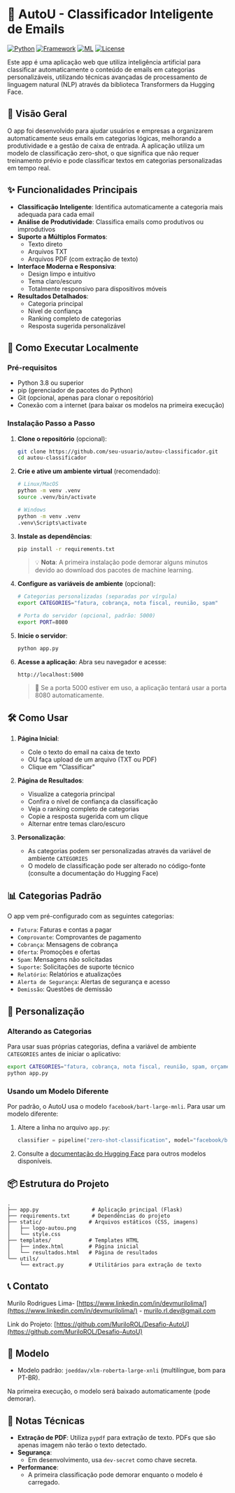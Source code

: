 # 📧 AutoU - Classificador Inteligente de Emails

[![Python](https://img.shields.io/badge/Python-3.8+-blue.svg)](https://www.python.org/)
[![Framework](https://img.shields.io/badge/Framework-Flask-green.svg)](https://flask.palletsprojects.com/)
[![ML](https://img.shields.io/badge/ML-Transformers-orange.svg)](https://huggingface.co/transformers/)
[![License](https://img.shields.io/badge/License-MIT-yellow.svg)](LICENSE)

Este app é uma aplicação web que utiliza inteligência artificial para classificar automaticamente o conteúdo de emails em categorias personalizáveis, utilizando técnicas avançadas de processamento de linguagem natural (NLP) através da biblioteca Transformers da Hugging Face.

## 🎯 Visão Geral

O app foi desenvolvido para ajudar usuários e empresas a organizarem automaticamente seus emails em categorias lógicas, melhorando a produtividade e a gestão de caixa de entrada. A aplicação utiliza um modelo de classificação zero-shot, o que significa que não requer treinamento prévio e pode classificar textos em categorias personalizadas em tempo real.

## ✨ Funcionalidades Principais

- **Classificação Inteligente**: Identifica automaticamente a categoria mais adequada para cada email
- **Análise de Produtividade**: Classifica emails como produtivos ou improdutivos
- **Suporte a Múltiplos Formatos**:
  - Texto direto
  - Arquivos TXT
  - Arquivos PDF (com extração de texto)
- **Interface Moderna e Responsiva**:
  - Design limpo e intuitivo
  - Tema claro/escuro
  - Totalmente responsivo para dispositivos móveis
- **Resultados Detalhados**:
  - Categoria principal
  - Nível de confiança
  - Ranking completo de categorias
  - Resposta sugerida personalizável

## 🚀 Como Executar Localmente

### Pré-requisitos

- Python 3.8 ou superior
- pip (gerenciador de pacotes do Python)
- Git (opcional, apenas para clonar o repositório)
- Conexão com a internet (para baixar os modelos na primeira execução)

### Instalação Passo a Passo

1. **Clone o repositório** (opcional):
   ```bash
   git clone https://github.com/seu-usuario/autou-classificador.git
   cd autou-classificador
   ```

2. **Crie e ative um ambiente virtual** (recomendado):
   ```bash
   # Linux/MacOS
   python -m venv .venv
   source .venv/bin/activate

   # Windows
   python -m venv .venv
   .venv\Scripts\activate
   ```

3. **Instale as dependências**:
   ```bash
   pip install -r requirements.txt
   ```
   
   > 💡 **Nota**: A primeira instalação pode demorar alguns minutos devido ao download dos pacotes de machine learning.

4. **Configure as variáveis de ambiente** (opcional):
   ```bash
   # Categorias personalizadas (separadas por vírgula)
   export CATEGORIES="fatura, cobrança, nota fiscal, reunião, spam"
   
   # Porta do servidor (opcional, padrão: 5000)
   export PORT=8080
   ```

5. **Inicie o servidor**:
   ```bash
   python app.py
   ```

6. **Acesse a aplicação**:
   Abra seu navegador e acesse:
   ```
   http://localhost:5000
   ```
   
   > 🔄 Se a porta 5000 estiver em uso, a aplicação tentará usar a porta 8080 automaticamente.

## 🛠️ Como Usar

1. **Página Inicial**:
   - Cole o texto do email na caixa de texto
   - OU faça upload de um arquivo (TXT ou PDF)
   - Clique em "Classificar"

2. **Página de Resultados**:
   - Visualize a categoria principal
   - Confira o nível de confiança da classificação
   - Veja o ranking completo de categorias
   - Copie a resposta sugerida com um clique
   - Alternar entre temas claro/escuro

3. **Personalização**:
   - As categorias podem ser personalizadas através da variável de ambiente `CATEGORIES`
   - O modelo de classificação pode ser alterado no código-fonte (consulte a documentação do Hugging Face)

## 📊 Categorias Padrão

O app vem pré-configurado com as seguintes categorias:

- `Fatura`: Faturas e contas a pagar
- `Comprovante`: Comprovantes de pagamento
- `Cobrança`: Mensagens de cobrança
- `Oferta`: Promoções e ofertas
- `Spam`: Mensagens não solicitadas
- `Suporte`: Solicitações de suporte técnico
- `Relatório`: Relatórios e atualizações
- `Alerta de Segurança`: Alertas de segurança e acesso
- `Demissão`: Questões de demissão


## 🔧 Personalização

### Alterando as Categorias

Para usar suas próprias categorias, defina a variável de ambiente `CATEGORIES` antes de iniciar o aplicativo:

```bash
export CATEGORIES="fatura, cobrança, nota fiscal, reunião, spam, orçamento, contrato"
python app.py
```

### Usando um Modelo Diferente

Por padrão, o AutoU usa o modelo `facebook/bart-large-mnli`. Para usar um modelo diferente:

1. Altere a linha no arquivo `app.py`:
   ```python
   classifier = pipeline("zero-shot-classification", model="facebook/bart-large-mnli")
   ```
   
2. Consulte a [documentação do Hugging Face](https://huggingface.co/models?pipeline_tag=zero-shot-classification) para outros modelos disponíveis.

## 📦 Estrutura do Projeto

```
.
├── app.py                 # Aplicação principal (Flask)
├── requirements.txt       # Dependências do projeto
├── static/               # Arquivos estáticos (CSS, imagens)
│   ├── logo-autou.png
│   └── style.css
├── templates/            # Templates HTML
│   ├── index.html        # Página inicial
│   └── resultados.html   # Página de resultados
└── utils/
    └── extract.py        # Utilitários para extração de texto
```




## 📞 Contato

Murilo Rodrigues Lima- [https://www.linkedin.com/in/devmurilolima/](https://www.linkedin.com/in/devmurilolima/) - murilo.rl.dev@gmail.com

Link do Projeto: [https://github.com/MuriloROL/Desafio-AutoU](https://github.com/MuriloROL/Desafio-AutoU)


## 🤖 Modelo

- Modelo padrão: `joeddav/xlm-roberta-large-xnli` (multilíngue, bom para PT-BR).

Na primeira execução, o modelo será baixado automaticamente (pode demorar).

## 📝 Notas Técnicas

- **Extração de PDF**: Utiliza `pypdf` para extração de texto. PDFs que são apenas imagem não terão o texto detectado.
- **Segurança**: 
  - Em desenvolvimento, usa `dev-secret` como chave secreta.
- **Performance**:
  - A primeira classificação pode demorar enquanto o modelo é carregado.


